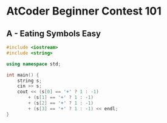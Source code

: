 # AtCoder Beginner Contest 101
## A - Eating Symbols Easy
```cpp
#include <iostream>
#include <string>

using namespace std;

int main() {
    string s;
    cin >> s;
    cout << (s[0] == '+' ? 1 : -1)
        + (s[1] == '+' ? 1 : -1)
        + (s[2] == '+' ? 1 : -1)
        + (s[3] == '+' ? 1 : -1) << endl;
}
```
